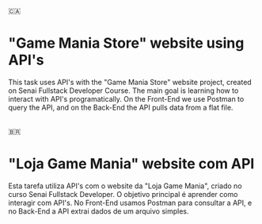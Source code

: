 :canada:
# "Game Mania Store" website using API's
This task uses API's with the "Game Mania Store" website project, created on Senai Fullstack Developer Course.
The main goal is learning how to interact with API's programatically. On the Front-End we use Postman to query the API, and on the Back-End the API pulls data from a flat file.
<br/>
<br/>

:brazil:
# "Loja Game Mania" website com API
Esta tarefa utiliza API's com o website da "Loja Game Mania", criado no curso Senai Fullstack Developer.
O objetivo principal é aprender como interagir com API's. No Front-End usamos Postman para consultar a API, e no Back-End a API extrai dados de um arquivo simples.
